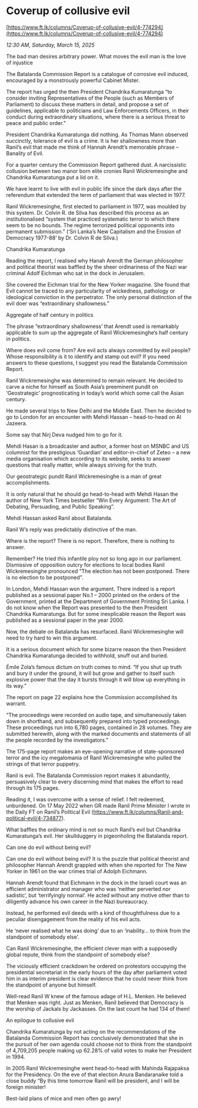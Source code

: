 # Coverup of collusive evil

[https://www.ft.lk/columns/Coverup-of-collusive-evil/4-774294](https://www.ft.lk/columns/Coverup-of-collusive-evil/4-774294)

*12:30 AM, Saturday, March 15, 2025*

The bad man desires arbitrary power. What moves the evil man is the love of injustice

The Batalanda Commission Report is a catalogue of corrosive evil induced, encouraged by a monstrously powerful Cabinet Mister.

The report has urged the then President Chandrika Kumaratunga “to consider inviting Representatives of the People (such as Members of Parliament) to discuss these matters in detail, and propose a set of guidelines, applicable to politicians and Law Enforcements Officers, in their conduct during extraordinary situations, where there is a serious threat to peace and public order.”

President Chandrika Kumaratunga did nothing. As Thomas Mann observed succinctly, tolerance of evil is a crime. It is her shallowness more than Ranil’s evil that made me think of Hannah Arendt’s memorable phrase – Banality of Evil.

For a quarter century the Commission Report gathered dust. A narcissistic collusion between two manor born elite cronies Ranil Wickremesinghe and Chandrika Kumaratunga put a lid on it.

We have learnt to live with evil in public life since the dark days after the referendum that extended the term of parliament that was elected in 1977.

Ranil Wickremesinghe, first elected to parliament in 1977, was moulded by this system. Dr. Colvin R. de Silva has described this process as an institutionalised “system that practiced systematic terror to which there seem to be no bounds. The regime terrorized political opponents into permanent submission.” (‘Sri Lanka’s New Capitalism and the Erosion of Democracy 1977-88’ by Dr. Colvin R de Silva.)

Chandrika Kumaratunga

Reading the report, I realised why Hanah Arendt the German philosopher and political theorist was baffled by the sheer ordinariness of the Nazi war criminal Adolf Eichman who sat in the dock in Jerusalem.

She covered the Eichman trial for the New Yorker magazine. She found that Evil cannot be traced to any particularity of wickedness, pathology or ideological conviction in the perpetrator. The only personal distinction of the evil doer was “extraordinary shallowness.”

Aggregate of half century in politics

The phrase “extraordinary shallowness’ that Arendt used is remarkably applicable to sum up the aggregate of Ranil Wickremesinghe’s half century in politics.

Where does evil come from? Are evil acts always committed by evil people? Whose responsibility is it to identify and stamp out evil? If you need answers to these questions, I suggest you read the Batalanda Commission Report.

Ranil Wickremesinghe was determined to remain relevant. He decided to carve a niche for himself as South Asia’s preeminent pundit on ‘Geostrategic’ prognosticating in today’s world which some call the Asian century.

He made several trips to New Delhi and the Middle East. Then he decided to go to London for an encounter with Mehdi Hassan – head-to-head on Al Jazeera.

Some say that Nirj Deva nudged him to go for it.

Mehdi Hasan is a broadcaster and author, a former host on MSNBC and US columnist for the prestigious ‘Guardian’ and editor-in-chief of Zeteo – a new media organisation which according to its website, seeks to answer questions that really matter, while always striving for the truth.

Our geostrategic pundit Ranil Wickremesinghe is a man of great accomplishments.

It is only natural that he should go head-to-head with Mehdi Hasan the author of New York Times bestseller “Win Every Argument: The Art of Debating, Persuading, and Public Speaking”.

Mehdi Hassan asked Ranil about Batalanda.

Ranil W’s reply was predictably distinctive of the man.

Where is the report? There is no report. Therefore, there is nothing to answer.

Remember? He tried this infantile ploy not so long ago in our parliament. Dismissive of opposition outcry for elections to local bodies Ranil Wickremesinghe pronounced “The election has not been postponed. There is no election to be postponed”.

In London, Mehdi Hassan won the argument. There indeed is a report published as a sessional paper No.1 – 2000 printed on the orders of the Government, printed at the Department of Government Printing Sri Lanka. I do not know when the Report was presented to the then President Chandrika Kumaratunga. But for some inexplicable reason the Report was published as a sessional paper in the year 2000.

Now, the debate on Batalanda has resurfaced. Ranil Wickremesinghe will need to try hard to win this argument.

It is a serious document which for some bizarre reason the then President Chandrika Kumaratunga decided to withhold, snuff out and buried.

Émile Zola’s famous dictum on truth comes to mind. “If you shut up truth and bury it under the ground, it will but grow and gather to itself such explosive power that the day it bursts through it will blow up everything in its way.”

The report on page 22 explains how the Commission accomplished its warrant.

“The proceedings were recorded on audio tape, and simultaneously taken down in shorthand, and subsequently prepared into typed proceedings. These proceedings run into 6,780 pages, contained in 28 volumes. They are submitted herewith, along with the marked documents and statements of all the people recorded by the investigators.”

The 175-page report makes an eye-opening narrative of state-sponsored terror and the icy megalomania of Ranil Wickremesinghe who pulled the strings of that terror puppetry.

Ranil is evil. The Batalanda Commission report makes it abundantly, persuasively clear to every discerning mind that makes the effort to read through its 175 pages.

Reading it, I was overcome with a sense of relief. I felt redeemed, unburdened. On 17 May 2022 when GR made Ranil Prime Minister I wrote in the Daily FT on Ranil’s Political Evil (https://www.ft.lk/columns/Ranil-and-political-evil/4-734877).

What baffles the ordinary mind is not so much Ranil’s evil but Chandrika Kumaratunga’s evil. Her skullduggery in pigeonholing the Batalanda report.

Can one do evil without being evil?

Can one do evil without being evil? It is the puzzle that political theorist and philosopher Hannah Arendt grappled with when she reported for The New Yorker in 1961 on the war crimes trial of Adolph Eichmann.

Hannah Arendt found that Eichmann in the dock in the Israeli court was an efficient administrator and manager who was ‘neither perverted nor sadistic’, but ‘terrifyingly normal’. He acted without any motive other than to diligently advance his own career in the Nazi bureaucracy.

Instead, he performed evil deeds with a kind of thoughtfulness due to a peculiar disengagement from the reality of his evil acts.

He ‘never realised what he was doing’ due to an ‘inability… to think from the standpoint of somebody else’.

Can Ranil Wickremesinghe, the efficient clever man with a supposedly global repute, think from the standpoint of somebody else?

The viciously efficient crackdown he ordered on protestors occupying the presidential secretariat in the early hours of the day after parliament voted him in as interim president is clear evidence that he could never think from the standpoint of anyone but himself.

Well-read Ranil W knew of the famous adage of H.L. Menken. He believed that Menken was right. Just as Menken, Ranil believed that Democracy is the worship of Jackals by Jackasses. On the last count he had 134 of them!

An epilogue to collusive evil

Chandrika Kumaratunga by not acting on the recommendations of the Batalanda Commission Report has conclusively demonstrated that she in the pursuit of her own agenda could choose not to think from the standpoint of 4,709,205 people making up 62.28% of valid votes to make her President in 1994.

In 2005 Ranil Wickremesinghe went head-to-head with Mahinda Rajapaksa for the Presidency. On the eve of that election Anura Bandaranaike told a close buddy “By this time tomorrow Ranil will be president, and I will be foreign minister!

Best-laid plans of mice and men often go awry!

